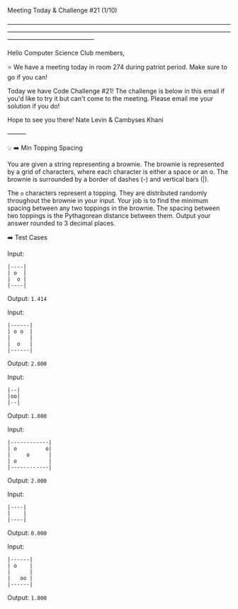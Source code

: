Meeting Today & Challenge #21 (1/10)

——————————————————————————————————————————————————————————————————————————————————————

Hello Computer Science Club members,

⭐️ We have a meeting today in room 274 during patriot period.
Make sure to go if you can!

Today we have Code Challenge #21! The challenge is below in this email if you'd like to try it but can't come to the meeting. Please email me your solution if you do!

Hope to see you there!
Nate Levin & Cambyses Khani

———

💡 ➡️ Min Topping Spacing

You are given a string representing a brownie. The brownie is represented by a grid of characters, where each character is either a space or an o. The brownie is surrounded by a border of dashes (-) and vertical bars (|).

The `o` characters represent a topping. They are distributed randomly throughout the brownie in your input. Your job is to find the minimum spacing between any two toppings in the brownie. The spacing between two toppings is the Pythagorean distance between them. Output your answer rounded to 3 decimal places.

➡️ Test Cases

Input:

```
|----|
| o  |
|  o |
|----|
```

Output: `1.414`

Input:

```
|------|
| o o  |
|      |
|  o   |
|------|
```

Output: `2.000`

Input:

```
|--|
|oo|
|--|
```

Output: `1.000`

Input:

```
|------------|
| o         o|
|     o      |
| o          |
|------------|
```

Output: `2.000`

Input:

```
|----|
|    |
|----|
```

Output: `0.000`

Input:

```
|------|
| o    |
|      |
|   oo |
|------|
```

Output: `1.000`
